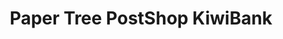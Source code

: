 ---
title: "Paper Tree PostShop KiwiBank"
url: /christchurch/paper-tree-postshop-kiwibank/
shop: shop
---